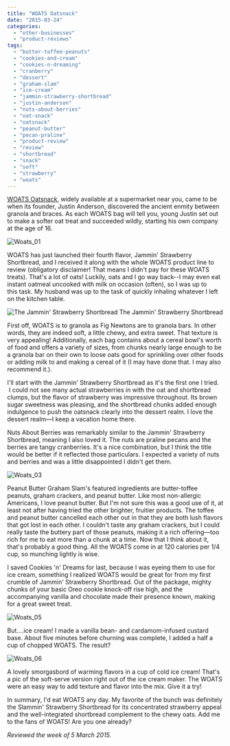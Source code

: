 ```yaml
---
title: "WOATS Oatsnack"
date: "2015-03-24"
categories:
  - "other-businesses"
  - "product-reviews"
tags:
  - "butter-toffee-peanuts"
  - "cookies-and-cream"
  - "cookies-n-dreaming"
  - "cranberry"
  - "dessert"
  - "graham-slam"
  - "ice-cream"
  - "jammin-strawberry-shortbread"
  - "justin-anderson"
  - "nuts-about-berries"
  - "oat-snack"
  - "oatsnack"
  - "peanut-butter"
  - "pecan-praline"
  - "product-review"
  - "review"
  - "shortbread"
  - "snack"
  - "soft"
  - "strawberry"
  - "woats"
---
```


[WOATS Oatsnack](http://woats.com/), widely available at a supermarket near you, came to be when its founder, Justin Anderson, discovered the ancient enmity between granola and braces. As each WOATS bag will tell you, young Justin set out to make a softer oat treat and succeeded wildly, starting his own company at the age of 16.

![Woats_01](http://s3.amazonaws.com/thegourmez-wpmedia/2015/03/Woats_01-500x324.jpg)

WOATS has just launched their fourth flavor, Jammin' Strawberry Shortbread, and I received it along with the whole WOATS product line to review (obligatory disclaimer! That means I didn't pay for these WOATS treats). That's a lot of oats! Luckily, oats and I go way back--I may even eat instant oatmeal uncooked with milk on occasion (often), so I was up to this task. My husband was up to the task of quickly inhaling whatever I left on the kitchen table.




<div class="caption">

![The Jammin' Strawberry Shortbread](http://s3.amazonaws.com/thegourmez-wpmedia/2015/03/Woats_02-500x470.jpg) The Jammin' Strawberry Shortbread</div>


First off, WOATS is to granola as Fig Newtons are to granola bars. In other words, they are indeed soft, a little chewy, and extra sweet. That texture is very appealing! Additionally, each bag contains about a cereal bowl's worth of food and offers a variety of sizes, from chunks nearly large enough to be a granola bar on their own to loose oats good for sprinkling over other foods or adding milk to and making a cereal of it (I may have done that. I may also recommend it.).

I'll start with the Jammin' Strawberry Shortbread as it's the first one I tried.  I could not see many actual strawberries in with the oat and shortbread clumps, but the flavor of strawberry was impressive throughout. Its brown sugar sweetness was pleasing, and the shortbread chunks added enough indulgence to push the oatsnack clearly into the dessert realm. I love the dessert realm—I keep a vacation home there.

Nuts About Berries was remarkably similar to the Jammin' Strawberry Shortbread, meaning I also loved it. The nuts are praline pecans and the berries are tangy cranberries. It's a nice combination, but I think the title would be better if it reflected those particulars. I expected a variety of nuts and berries and was a little disappointed I didn't get them.

![Woats_03](http://s3.amazonaws.com/thegourmez-wpmedia/2015/03/Woats_03-500x473.jpg)

Peanut Butter Graham Slam's featured ingredients are butter-toffee peanuts, graham crackers, and peanut butter. Like most non-allergic Americans, I love peanut butter. But I'm not sure this was a good use of it, at least not after having tried the other brighter, fruitier products. The toffee and peanut butter cancelled each other out in that they are both lush flavors that got lost in each other. I couldn't taste any graham crackers, but I could really taste the buttery part of those peanuts, making it a rich offering—too rich for me to eat more than a chunk at a time. Now that I think about it, that's probably a good thing. All the WOATS come in at 120 calories per 1/4 cup, so munching lightly is wise.

I saved Cookies 'n' Dreams for last, because I was eyeing them to use for ice cream, something I realized WOATS would be great for from my first crumble of Jammin' Strawberry Shortbread. Out of the package, mighty chunks of your basic Oreo cookie knock-off rise high, and the accompanying vanilla and chocolate made their presence known, making for a great sweet treat.

![Woats_05](http://s3.amazonaws.com/thegourmez-wpmedia/2015/03/Woats_05-351x500.jpg)

But….ice cream! I made a vanilla bean- and cardamom-infused custard base. About five minutes before churning was complete, I added a half a cup of chopped WOATS. The result?

![Woats_06](http://s3.amazonaws.com/thegourmez-wpmedia/2015/03/Woats_06-500x424.jpg)

A lovely smorgasbord of warming flavors in a cup of cold ice cream! That's a pic of the soft-serve version right out of the ice cream maker. The WOATS were an easy way to add texture and flavor into the mix. Give it a try!

In summary, I'd eat WOATS any day. My favorite of the bunch was definitely the Slammin' Strawberry Shortbread for its concentrated strawberry appeal and the well-integrated shortbread complement to the chewy oats. Add me to the fans of WOATS! Are you one already?

_Reviewed the week of 5 March 2015._
